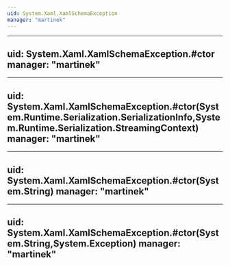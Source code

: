 ```yaml
---
uid: System.Xaml.XamlSchemaException
manager: "martinek"
---
```


---
uid: System.Xaml.XamlSchemaException.#ctor
manager: "martinek"
---

---
uid: System.Xaml.XamlSchemaException.#ctor(System.Runtime.Serialization.SerializationInfo,System.Runtime.Serialization.StreamingContext)
manager: "martinek"
---

---
uid: System.Xaml.XamlSchemaException.#ctor(System.String)
manager: "martinek"
---

---
uid: System.Xaml.XamlSchemaException.#ctor(System.String,System.Exception)
manager: "martinek"
---
